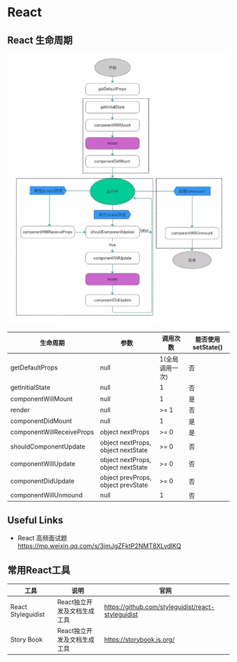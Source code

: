 # React

## React 生命周期

![React生命周期图](React生命周期图.webp)

| 生命周期                  | 参数                               | 调用次数        | 能否使用setState() |
|---------------------------|------------------------------------|-----------------|-------------------|
| getDefaultProps           | null                               | 1(全局调用一次) | 否                 |
| getInitialState           | null                               | 1               | 否                 |
| componentWillMount        | null                               | 1               | 是                 |
| render                    | null                               | >= 1            | 否                 |
| componentDidMount         | null                               | 1               | 是                 |
| componentWillReceiveProps | object nextProps                   | >= 0            | 是                 |
| shouldComponentUpdate     | object nextProps, object nextState | >= 0            | 否                 |
| componentWillUpdate       | object nextProps, object nextState | >= 0            | 否                 |
| componentDidUpdate        | object prevProps, object prevState | >= 0            | 否                 |
| componentWillUnmound      | null                               | 1               | 否                 |

## Useful Links

- React 高频面试题 <https://mp.weixin.qq.com/s/3jmJgZFktP2NMT8XLvdIKQ>

## 常用React工具

| 工具               | 说明                        | 官网                                               |
|--------------------|---------------------------|----------------------------------------------------|
| React Styleguidist | React独立开发及文档生成工具 | https://github.com/styleguidist/react-styleguidist |
| Story Book         | React独立开发及文档生成工具 | https://storybook.js.org/                          |